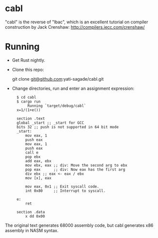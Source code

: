 cabl
=====

"cabl" is the reverse of "lbac", which is an excellent tutorial on compiler
construction by Jack Crenshaw: http://compilers.iecc.com/crenshaw/

Running
=======

- Get Rust nightly.
- Clone this repo:
    
    git clone git@github.com:yati-sagade/cabl.git

- Change directories, run and enter an assignment expression:
    
        $ cd cabl
        $ cargo run
             Running `target/debug/cabl`
        x=1/(1+e())

        section .text
        global _start ;; _start for GCC
        bits 32 ;; push is not supported in 64 bit mode
        _start:
            mov eax, 1
            push eax
            mov eax, 1
            push eax
            call e
            pop ebx
            add eax, ebx
            mov ebx, eax ;; div: Move the second arg to ebx
            pop eax      ;; div: Now eax has the first arg
            div ebx ;; eax <- eax / ebx
            mov [x], eax
            
            mov eax, 0x1 ;; Exit syscall code.
            int 0x80     ;; Interrupt to syscall.
            
        e:
            ret
        
        section .data
            x dd 0x00

The original text generates 68000 assembly code, but cabl generates x86
assembly in NASM syntax.

